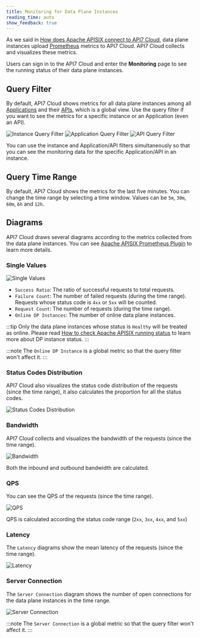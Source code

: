 ```yaml
---
title: Monitoring for Data Plane Instances
reading_time: auto
show_feedback: true
---
```


As we said in [How does Apache APISIX connect to API7 Cloud](../../overview/how-apisix-connects-to-api7-cloud.md#the-data-flow),
data plane instances upload [Prometheus](https://prometheus.io/) metrics to API7 Cloud. API7 Cloud collects and visualizes these metrics.

Users can sign in to the API7 Cloud and enter the **Monitoring** page to see the running status of their data plane instances.

Query Filter
------------

By default, API7 Cloud shows metrics for all data plane instances
among all [Applications](../../concepts/application.md) and their [APIs](../../concepts/api.md),
which is a global view. Use the query filter if you want to see the metrics for a specific instance or an Application (even an API).

![Instance Query Filter](https://static.apiseven.com/2022/12/30/instance-query-filter.png)
![Application Query Filter](https://static.apiseven.com/2022/12/30/app-query-filter.png)
![API Query Filter](https://static.apiseven.com/2022/12/30/api-query-filter.png)

You can use the instance and Application/API filters simultaneously so that you can see the monitoring data for the specific Application/API in an instance.

Query Time Range
----------------

By default, API7 Cloud shows the metrics for the last five minutes. You can
change the time range by selecting a time window. Values can be `5m`,
`30m`, `60m`, `6h` and `12h`.

Diagrams
---------

API7 Cloud draws several diagrams according to the metrics collected from the data plane instances.
You can see [Apache APISIX Prometheus Plugin](https://apisix.apache.org/docs/apisix/next/plugins/prometheus)
to learn more details.

### Single Values

![Single Values](https://static.apiseven.com/2022/12/30/monitor-single-values.png)

* `Success Ratio`: The ratio of successful requests to total requests.
* `Failure Count`: The number of failed requests (during the time range). Requests whose status code is `4xx` or `5xx` will be counted.
* `Request Count`: The number of requests (during the time range).
* `Online DP Instances`: The number of online data plane instances.

:::tip
Only the data plane instances whose status is `Healthy` will be treated as online.
Please read [How to check Apache APISIX running status](./how-to-deploy-apache-apisix.md#how-to-check-apache-apisix-running-status) to learn more
about DP instance status.
:::

:::note
The `Online DP Instance` is a global metric so that the query filter won't affect it.
:::

### Status Codes Distribution

API7 Cloud also visualizes the status code distribution of the requests
(since the time range), it also calculates the proportion for all the status codes.

![Status Codes Distribution](https://static.apiseven.com/2022/12/30/monitor-status-codes-distribution.png)

### Bandwidth

API7 Cloud collects and visualizes the bandwidth of the requests
(since the time range).

![Bandwidth](https://static.apiseven.com/2022/12/30/monitor-bandwidth.png)

Both the inbound and outbound bandwidth are calculated.

### QPS

You can see the QPS of the requests (since the time range).

![QPS](https://static.apiseven.com/2022/12/30/monitor-qps.png)

QPS is calculated according the status code range (`2xx`, `3xx`, `4xx`, and `5xx`)

### Latency

The `Latency` diagrams show the mean latency of the requests (since the time range).

![Latency](https://static.apiseven.com/2022/12/30/monitor-latency.png)

### Server Connection

The `Server Connection` diagram shows the number of open connections for the data plane instances
in the time range.

![Server Connection](https://static.apiseven.com/2022/12/30/monitor-server-connection.png)

:::note
The `Server Connection` is a global metric so that the query filter won't affect it.
:::
